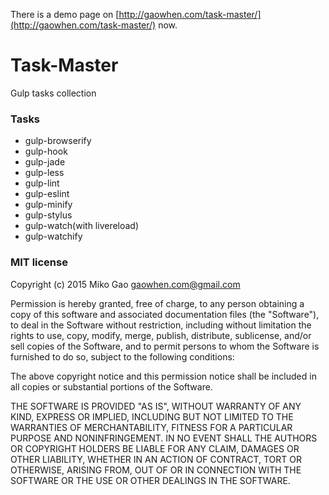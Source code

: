 There is a demo page on [http://gaowhen.com/task-master/](http://gaowhen.com/task-master/) now.

# Task-Master

Gulp tasks collection

### Tasks

* gulp-browserify
* gulp-hook
* gulp-jade
* gulp-less
* gulp-lint
* gulp-eslint
* gulp-minify
* gulp-stylus
* gulp-watch(with livereload)
* gulp-watchify

### MIT license

Copyright (c) 2015 Miko Gao <gaowhen.com@gmail.com>

Permission is hereby granted, free of charge, to any person obtaining a copy of this software and associated documentation files (the "Software"), to deal in the Software without restriction, including without limitation the rights to use, copy, modify, merge, publish, distribute, sublicense, and/or sell copies of the Software, and to permit persons to whom the Software is furnished to do so, subject to the following conditions:

The above copyright notice and this permission notice shall be included in all copies or substantial portions of the Software.

THE SOFTWARE IS PROVIDED "AS IS", WITHOUT WARRANTY OF ANY KIND, EXPRESS OR IMPLIED, INCLUDING BUT NOT LIMITED TO THE WARRANTIES OF MERCHANTABILITY, FITNESS FOR A PARTICULAR PURPOSE AND NONINFRINGEMENT. IN NO EVENT SHALL THE AUTHORS OR COPYRIGHT HOLDERS BE LIABLE FOR ANY CLAIM, DAMAGES OR OTHER LIABILITY, WHETHER IN AN ACTION OF CONTRACT, TORT OR OTHERWISE, ARISING FROM, OUT OF OR IN CONNECTION WITH THE SOFTWARE OR THE USE OR OTHER DEALINGS IN THE SOFTWARE.

